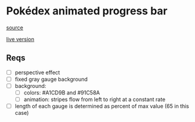 # Pokédex animated progress bar

[source](https://github.com/HybridShivam/pokedex-angular-app)

[live version](https://pokedex.hybridshivam.com/pokemon/1)

## Reqs

- [ ] perspective effect
- [ ] fixed gray gauge background
- [ ] background:
  - [ ] colors: #A1CD9B and #91C58A
  - [ ] animation: stripes flow from left to right at a constant rate
- [ ] length of each gauge is determined as percent of max value (65 in this case)
